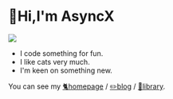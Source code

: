 # 🙂Hi,I'm AsyncX
<a href="https://asyncx.top">
  <img align="center" src="https://readme-stats-nu-topaz.vercel.app/api?username=A5yncX&show_icons=true&theme=radical" />
</a>

- I code something for fun.
- I like cats very much.
- I'm keen on something new.

You can see my [🐈homepage](https://asyncx.top) / [✏️blog](https://blog.asyncx.top) / [📖library](https://lib.asyncx.top).


